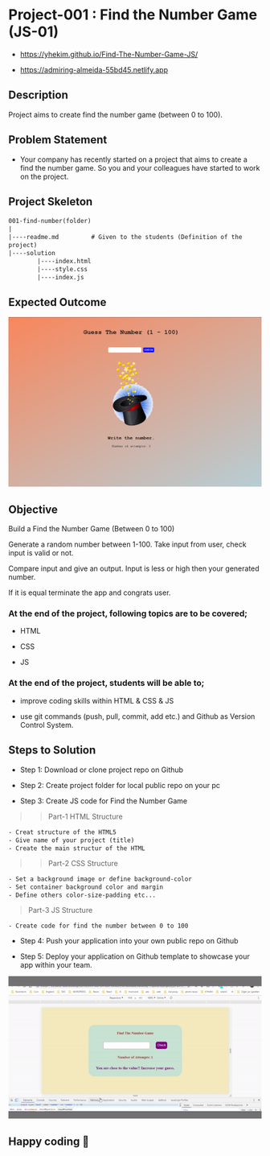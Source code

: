 # Project-001 : Find the Number Game (JS-01)

- https://yhekim.github.io/Find-The-Number-Game-JS/

- https://admiring-almeida-55bd45.netlify.app

## Description
Project aims to create find the number game (between 0 to 100).

## Problem Statement

- Your company has recently started on a project that aims to create a find the number game. So you and your colleagues have started to work on the project.

## Project Skeleton 

```
001-find-number(folder)
|
|----readme.md         # Given to the students (Definition of the project)          
|----solution
        |----index.html  
        |----style.css   
        |----index.js
```

## Expected Outcome

![Project 001 Snapshot](Project_001.png)

## Objective

Build a Find the Number Game (Between 0 to 100)

Generate a random number between 1-100. Take input from user, check input is valid or not. 

Compare input and give an output. Input is less or high then your generated number.

If it is equal terminate the app and congrats user.

### At the end of the project, following topics are to be covered;

- HTML 

- CSS

- JS


### At the end of the project, students will be able to;

- improve coding skills within HTML & CSS & JS

- use git commands (push, pull, commit, add etc.) and Github as Version Control System.

## Steps to Solution

- Step 1: Download or clone project repo on Github 

- Step 2: Create project folder for local public repo on your pc

- Step 3: Create JS code for Find the Number Game 

>>Part-1 HTML Structure

	- Creat structure of the HTML5
	- Give name of your project (title)
	- Create the main structur of the HTML

>>Part-2 CSS Structure

	- Set a background image or define background-color
	- Set container background color and margin
	- Define others color-size-padding etc...

>Part-3 JS Structure

	- Create code for find the number between 0 to 100

- Step 4: Push your application into your own public repo on Github

- Step 5: Deploy your application on Github template to showcase your app within your team.

![gif](https://raw.githubusercontent.com/yhekim/Find-The-Number-Game-JS/main/find%20the%20number.gif)

## Happy coding 💪

